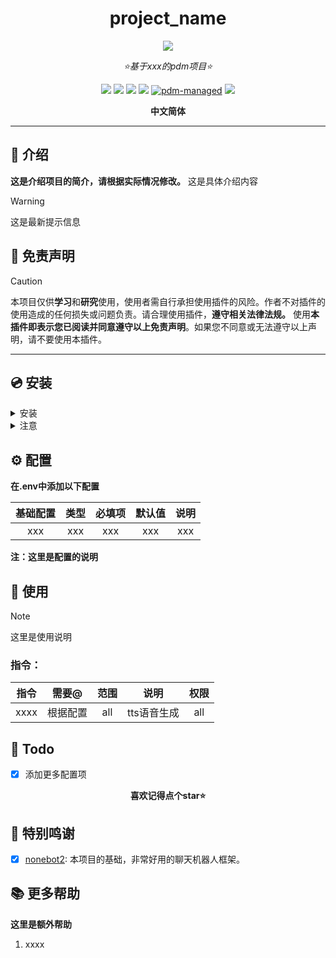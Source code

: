 <div align="center">

# project_name

<a href="https://v2.nonebot.dev/store">
<img src="https://count.getloli.com/get/@pdm-project-template?theme=booru-lewd"></a>

_⭐基于xxx的pdm项目⭐_

<a href="https://www.python.org/downloads/release/python-390/">
    <img src="https://img.shields.io/badge/python-3.10+-blue"></a>
<a href="https://qm.qq.com/q/SL6m4KdFe4">
    <img src="https://img.shields.io/badge/QQ-1141538825-yellow"></a>
<a href="https://github.com/Cvandia/pdm-project-template/blob/main/LICENSE">
    <img src="https://img.shields.io/badge/license-MIT-blue"></a>
<a href="https://v2.nonebot.dev/">
    <img src="https://img.shields.io/badge/Nonebot2-2.2.0+-red"></a>
<a href="https://pdm.fming.dev">
  <img src="https://img.shields.io/endpoint?url=https%3A%2F%2Fcdn.jsdelivr.net%2Fgh%2Fpdm-project%2F.github%2Fbadge.json" alt="pdm-managed"></a>
<a href="https://github.com/Cvandia/pdm-project-template/blob/main/.github/workflows/ruff-check.yml">
    <img src="https://github.com/Cvandia/pdm-project-template/actions/workflows/ruff-check.yml/badge.svg?branch=main"></a>

**中文简体**

</div>

---

## 📝 介绍

**这是介绍项目的简介，请根据实际情况修改。**
这是具体介绍内容

> [!WARNING]
> 这是最新提示信息

## 📜 免责声明

> [!CAUTION]
> 本项目仅供**学习**和**研究**使用，使用者需自行承担使用插件的风险。作者不对插件的使用造成的任何损失或问题负责。请合理使用插件，**遵守相关法律法规。**
使用**本插件即表示您已阅读并同意遵守以上免责声明**。如果您不同意或无法遵守以上声明，请不要使用本插件。

---

## 💿 安装

<details>
<summary>安装</summary>

`pipx` 安装

```bash
pipx install pdm-project-template -U
```

`pdm` 安装

```bash
pdm add pdm-project-template
```

`poetry` 安装

```bash
poetry add pdm-project-template
```

`nb-cli`安装
```bash
nb plugin install pdm-project-template -U
```

`git clone`安装(不推荐)

- 命令窗口`cmd`下运行
```bash
git clone https://github.com/Cvandia/pdm-project-template
```

 </details>

 <details>
 <summary>注意</summary>

 推荐镜像站下载

 清华源```https://pypi.tuna.tsinghua.edu.cn/simple```

 阿里源```https://mirrors.aliyun.com/pypi/simple/```

</details>

## ⚙️ 配置

**在.env中添加以下配置**

| 基础配置 | 类型  | 必填项 | 默认值 | 说明  |
| :------: | :---: | :----: | :----: | :---: |
|   xxx    |  xxx  |  xxx   |  xxx   |  xxx  |

**注：这里是配置的说明**

## 🚀 使用

> [!note]
> 这里是使用说明

### 指令：

| 指令  |  需要@   | 范围  |    说明     | 权限  |
| :---: | :------: | :---: | :---------: | :---: |
| xxxx  | 根据配置 |  all  | tts语音生成 |  all  |

## 🌙 Todo
 - [x] 添加更多配置项

<div align="center">

**喜欢记得点个star⭐**

</div>

## 💝 特别鸣谢

- [x] [nonebot2](https://github.com/nonebot/nonebot2): 本项目的基础，非常好用的聊天机器人框架。


## 📚 更多帮助

**这里是额外帮助**
1. xxxx
